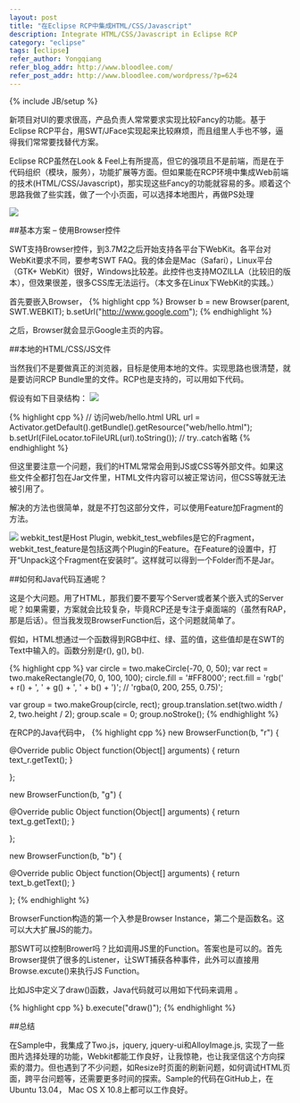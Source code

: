 ```yaml
---
layout: post
title: "在Eclipse RCP中集成HTML/CSS/Javascript"
description: Integrate HTML/CSS/Javascript in Eclipse RCP
category: "eclipse"
tags: [eclipse]
refer_author: Yongqiang
refer_blog_addr: http://www.bloodlee.com/
refer_post_addr: http://www.bloodlee.com/wordpress/?p=624
---
```

{% include JB/setup %}

 
 新项目对UI的要求很高，产品负责人常常要求实现比较Fancy的功能。基于Eclipse RCP平台，用SWT/JFace实现起来比较麻烦，而且组里人手也不够，逼得我们常常要找替代方案。

Eclipse RCP虽然在Look & Feel上有所提高，但它的强项且不是前端，而是在于代码组织（模块，服务），功能扩展等方面。但如果能在RCP环境中集成Ｗeb前端的技术(HTML/CSS/Javascript)，那实现这些Fancy的功能就容易的多。顺着这个思路我做了些实践，做了一个小页面，可以选择本地图片，再做PS处理

![](http://www.bloodlee.com/wordpress/wp-content/uploads/2013/06/webkit_sample.png)


##基本方案 – 使用Browser控件

SWT支持Browser控件，到3.7M2之后开始支持各平台下WebKit。各平台对WebKit要求不同，要参考SWT FAQ。我的体会是Mac（Safari），Linux平台（GTK+ WebKit）很好，Windows比较差。此控件也支持MOZILLA（比较旧的版本），但效果很差，很多CSS库无法运行。（本文多在Linux下WebKit的实践。）

首先要嵌入Browser，
{% highlight cpp %}
Browser b = new Browser(parent, SWT.WEBKIT);
b.setUrl("http://www.google.com");
{% endhighlight %}

之后，Browser就会显示Google主页的内容。

##本地的HTML/CSS/JS文件

当然我们不是要做真正的浏览器，目标是使用本地的文件。实现思路也很清楚，就是要访问RCP Bundle里的文件。RCP也是支持的，可以用如下代码。

假设有如下目录结构：
![](http://www.bloodlee.com/wordpress/wp-content/uploads/2013/06/web_folder.png)

{% highlight cpp %}
// 访问web/hello.html
URL url = Activator.getDefault().getBundle().getResource("web/hello.html");
b.setUrl(FileLocator.toFileURL(url).toString()); // try..catch省略
{% endhighlight %}

但这里要注意一个问题，我们的HTML常常会用到JS或CSS等外部文件。如果这些文件全都打包在Jar文件里，HTML文件内容可以被正常访问，但CSS等就无法被引用了。

解决的方法也很简单，就是不打包这部分文件，可以使用Feature加Fragment的方法。


![](http://www.bloodlee.com/wordpress/wp-content/uploads/2013/06/code_structure.png)
webkit_test是Host Plugin, webkit_test_webfiles是它的Fragment，webkit_test_feature是包括这两个Plugin的Feature。在Feature的设置中，打开“Unpack这个Fragment在安装时”。这样就可以得到一个Folder而不是Jar。

##如何和Java代码互通呢？

这是个大问题。用了HTML，那我们要不要写个Server或者某个嵌入式的Server呢？如果需要，方案就会比较复杂，毕竟RCP还是专注于桌面端的（虽然有RAP，那是后话）。但当我发现BrowserFunction后，这个问题就简单了。

假如，HTML想通过一个函数得到RGB中红、绿、蓝的值，这些值却是在SWT的Text中输入的。函数分别是r(), g(), b().

{% highlight cpp %}
var circle = two.makeCircle(-70, 0, 50);
var rect = two.makeRectangle(70, 0, 100, 100);
circle.fill = '#FF8000';
rect.fill = 'rgb(' + r() + ', ' + g() + ', ' + b() + ')'; // 'rgba(0, 200, 255, 0.75)';
 
var group = two.makeGroup(circle, rect);
group.translation.set(two.width / 2, two.height / 2);
group.scale = 0;
group.noStroke();
{% endhighlight %}

在RCP的Java代码中，
{% highlight cpp %}
new BrowserFunction(b, "r") {
 
  @Override
  public Object function(Object[] arguments) {
    return text_r.getText();
  }
 
};
 
new BrowserFunction(b, "g") {
 
  @Override
  public Object function(Object[] arguments) {
    return text_g.getText();
  }
 
};
 
new BrowserFunction(b, "b") {
 
  @Override
  public Object function(Object[] arguments) {
    return text_b.getText();
  }
 
};
{% endhighlight %}

BrowserFunction构造的第一个入参是Browser Instance，第二个是函数名。这可以大大扩展JS的能力。

那SWT可以控制Brower吗？比如调用JS里的Function。答案也是可以的。首先Browser提供了很多的Listener，让SWT捕获各种事件，此外可以直接用Browse.excute()来执行JS Function。

比如JS中定义了draw()函数，Java代码就可以用如下代码来调用 。

{% highlight cpp %}
b.execute("draw()");
{% endhighlight %}

##总结

在Sample中，我集成了Two.js，jquery, jquery-ui和AlloyImage.js, 实现了一些图片选择处理的功能，Webkit都能工作良好，让我惊艳，也让我坚信这个方向探索的潜力。但也遇到了不少问题，如Resize时页面的刷新问题，如何调试HTML页面，跨平台问题等，还需要更多时间的探索。Sample的代码在GitHub上，在Ubuntu 13.04， Mac OS X 10.8上都可以工作良好。
